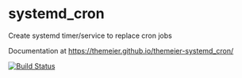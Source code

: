 systemd_cron
===========================

Create systemd timer/service to replace cron jobs

Documentation at https://themeier.github.io/themeier-systemd_cron/

[![Build Status](https://travis-ci.org/TheMeier/themeier-systemd_cron.svg?branch=master)](https://travis-ci.org/TheMeier/themeier-systemd_cron)



